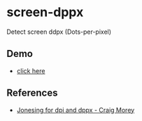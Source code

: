 # screen-dppx

Detect screen ddpx (Dots-per-pixel)



## Demo

- [click here](https://rangerz.github.io/screen-dppx/)



## References

- [Jonesing for dpi and dppx - Craig Morey](https://pixelthing.medium.com/jonesing-for-dpi-and-dppx-45c6245f6ffc)
